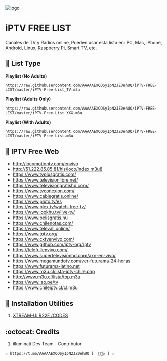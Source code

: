 ![logo](https://st.depositphotos.com/1092019/4295/i/450/depositphotos_42959315-stock-photo-iptv-concept-on-digital-background.jpg)
 
# iPTV FREE LIST
Canales de TV y Radios online, Pueden usar esta lista en: PC, Mac, iPhone, Android, Linux, Raspberry Pi, Smart TV, etc.

## :book: List Type

**Playlist (No Adults)**
```
https://raw.githubusercontent.com/AAAAAEXQOSyIpN2JZ0ehUQ/iPTV-FREE-LIST/master/iPTV-Free-List_TV.m3u
```

**Playlist (Adults Only)**
```
https://raw.githubusercontent.com/AAAAAEXQOSyIpN2JZ0ehUQ/iPTV-FREE-LIST/master/iPTV-Free-List_XXX.m3u
```

**Playlist (With Adults)**
```
https://raw.githubusercontent.com/AAAAAEXQOSyIpN2JZ0ehUQ/iPTV-FREE-LIST/master/iPTV-Free-List.m3u
```

## :book: IPTV Free Web
* http://locomotiontv.com/envivo
* http://51.222.85.85:81/hls/loco/index.m3u8
* https://www.tvplusgratis.com/
* https://www.televisionlibre.net/
* https://www.televisiongratishd.com/
* https://www.tvconexion.com/
* https://www.cablegratis.online/
* https://www.pluto.tv/es
* https://www.plex.tv/watch-free-tv/
* https://www.lookhu.tv/live-tv/
* https://www.pelisgratis.nu
* https://www.chilenotas.com/
* https://www.televall.online/
* https://www.totv.org/
* https://www.cxtvenvivo.com/
* https://www.github.com/iptv-org/iptv
* https://telefullenvivo.com/
* https://www.supertelevisionhd.com/axn-en-vivo/
* https://www.megamundotv.com/ver-futurama-24-horas
* https://www.futurama-latino.net
* https://www.m3u.cl/lista-iptv-chile.php
* http://www.m3u.cl/lista/top.m3u
* https://www.lao.pe/tv
* https://www.chileiptv.cl/cl.m3u

## :book: Installation Utilities
1. [XTREAM-UI R22F /CODES](https://github.com/AAAAAEXQOSyIpN2JZ0ehUQ/IPTV/tree/master/xtream-ui)

## :octocat: Credits
1. illuminati Dev Team - Contributor  
```
☆ https://t.me/AAAAAEXQOSyIpN2JZ0ehUQ [  ⃘⃤꙰✰ ] ☆
```
